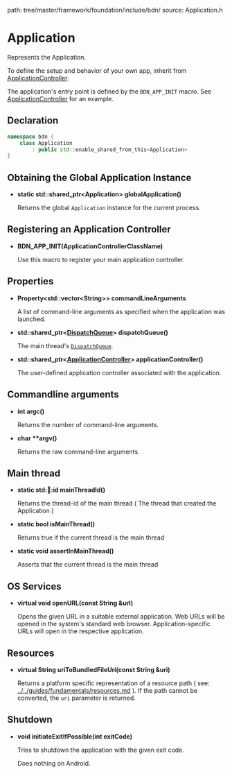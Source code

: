 path: tree/master/framework/foundation/include/bdn/
source: Application.h

# Application

Represents the Application.

To define the setup and behavior of your own app, inherit from [ApplicationController](application_controller.md).

The application's entry point is defined by the `BDN_APP_INIT` macro. See [ApplicationController](application_controller.md) for an example.

## Declaration

```C++
namespace bdn {
	class Application 
		: public std::enable_shared_from_this<Application>
}
```

## Obtaining the Global Application Instance

* **static std::shared_ptr<Application\> globalApplication()**

	Returns the global `Application` instance for the current process.

## Registering an Application Controller

* **BDN_APP_INIT(ApplicationControllerClassName)**

	Use this macro to register your main application controller.

## Properties

* **Property<std::vector<String\>\> commandLineArguments**

	A list of command-line arguments as specified when the application was launched.

* **std::shared_ptr<[DispatchQueue](dispatch_queue.md)\> dispatchQueue()**

	The main thread's [`DispatchQueue`](dispatch_queue.md).

* **std::shared_ptr<[ApplicationController](application_controller.md)\> applicationController()**

	The user-defined application controller associated with the application.

## Commandline arguments

* **int argc()**

	Returns the number of command-line arguments.

* **char \*\*argv()**

	Returns the raw command-line arguments.

## Main thread

* **static std::thread::id mainThreadId()**

	Returns the thread-id of the main thread ( The thread that created the Application )

* **static bool isMainThread()**

	Returns true if the current thread is the main thread

* **static void assertInMainThread()**

	Asserts that the current thread is the main thread

## OS Services

* **virtual void openURL(const String &url)**

	Opens the given URL in a suitable external application. Web URLs will be opened in the system's standard web browser. Application-specific URLs will open in the respective application.

## Resources

* **virtual String uriToBundledFileUri(const String &uri)**

	Returns a platform specific representation of a resource path ( see: [../../guides/fundamentals/resources.md](Resources) ). If the path cannot be converted, the `uri` parameter is returned.

## Shutdown

* **void initiateExitIfPossible(int exitCode)** 

	Tries to shutdown the application with the given exit code.

	Does nothing on Android.